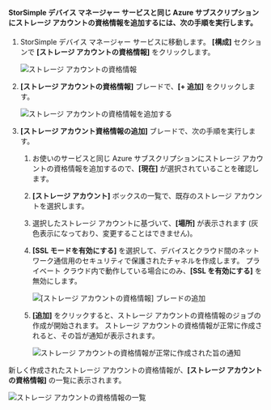 <!--author=alkohli last changed: 01/20/17-->


#### StorSimple デバイス マネージャー サービスと同じ Azure サブスクリプションにストレージ アカウントの資格情報を追加するには、次の手順を実行します。
<a id="to-add-a-storage-account-credential-in-the-same-azure-subscription-as-the-storsimple-device-manager-service" class="xliff"></a>

1. StorSimple デバイス マネージャー サービスに移動します。 **[構成]** セクションで **[ストレージ アカウントの資格情報]** をクリックします。

    ![ストレージ アカウントの資格情報](./media/storsimple-8000-configure-new-storage-account-u2/createnewstorageacct1.png)

2. **[ストレージ アカウントの資格情報]** ブレードで、**[+ 追加]** をクリックします。

    ![ストレージ アカウントの資格情報を追加する](./media/storsimple-8000-configure-new-storage-account-u2/createnewstorageacct2.png)

3. **[ストレージ アカウント資格情報の追加]** ブレードで、次の手順を実行します。

    1. お使いのサービスと同じ Azure サブスクリプションにストレージ アカウントの資格情報を追加するので、**[現在]** が選択されていることを確認します。

    2. **[ストレージ アカウント]** ボックスの一覧で、既存のストレージ アカウントを選択します。

    3. 選択したストレージ アカウントに基づいて、**[場所]** が表示されます (灰色表示になっており、変更することはできません)。

    4. **[SSL モードを有効にする]** を選択して、デバイスとクラウド間のネットワーク通信用のセキュリティで保護されたチャネルを作成します。 プライベート クラウド内で動作している場合にのみ、**[SSL を有効にする]** を無効にします。

        ![[ストレージ アカウントの資格情報] ブレードの追加](./media/storsimple-8000-configure-new-storage-account-u2/createnewstorageacct3.png)

    5. **[追加]** をクリックすると、ストレージ アカウントの資格情報のジョブの作成が開始されます。 ストレージ アカウントの資格情報が正常に作成されると、その旨が通知が表示されます。

        ![ストレージ アカウントの資格情報が正常に作成された旨の通知](./media/storsimple-8000-configure-new-storage-account-u2/createnewstorageacct5.png)

新しく作成されたストレージ アカウントの資格情報が、**[ストレージ アカウントの資格情報]** の一覧に表示されます。

![ストレージ アカウントの資格情報の一覧](./media/storsimple-8000-configure-new-storage-account-u2/createnewstorageacct6.png)

